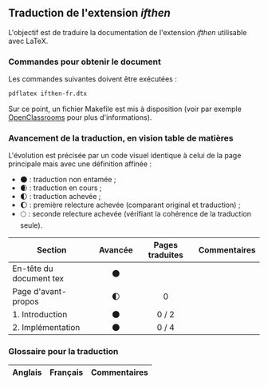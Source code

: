 ## Traduction de l'extension *ifthen*

L'objectif est de traduire la documentation de l'extension *ifthen* utilisable avec LaTeX. 


### Commandes pour obtenir le document

Les commandes suivantes doivent être exécutées :

```bash
pdflatex ifthen-fr.dtx
```

Sur ce point, un fichier Makefile est mis à disposition (voir par exemple [OpenClassrooms](https://openclassrooms.com/courses/compilez-sous-gnu-linux#/id/r-1130480) pour plus d'informations).


### Avancement de la traduction, en vision table de matières

L'évolution est précisée par un code visuel identique à celui de la page principale mais avec une définition affinée :

- :new_moon: : traduction non entamée ;
- :waxing_crescent_moon: : traduction en cours ;
- :first_quarter_moon: : traduction achevée ;
- :waxing_gibbous_moon: : première relecture achevée (comparant original et traduction) ; 
- :full_moon: : seconde relecture achevée (vérifiant la cohérence de la traduction seule).

Section                       | Avancée                | Pages traduites | Commentaires 
----------------------------- | :--------------------: | :-------------: | -------------------------
En-tête du document tex       | :new_moon:             |                 |
Page d'avant-propos           | :first_quarter_moon:   | 0               | 
1. Introduction               | :new_moon:             | 0 / 2           |
2. Implémentation             | :new_moon:             | 0 / 4           |

### Glossaire pour la traduction

Anglais                | Français                                       | Commentaires 
---------------------- | ---------------------------------------------- | -------------------------------
